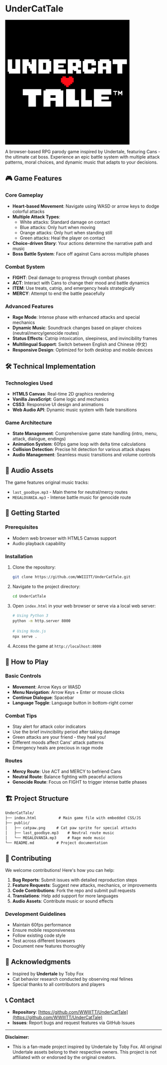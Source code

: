# UnderCatTale
<img src="public/UNDERCATTALE.png" alt="UnderCatTale" width="400" align="center">

A browser-based RPG parody game inspired by Undertale, featuring Cans - the ultimate cat boss. Experience an epic battle system with multiple attack patterns, moral choices, and dynamic music that adapts to your decisions.

## 🎮 Game Features

### Core Gameplay
- **Heart-based Movement**: Navigate using WASD or arrow keys to dodge colorful attacks
- **Multiple Attack Types**: 
  - White attacks: Standard damage on contact
  - Blue attacks: Only hurt when moving
  - Orange attacks: Only hurt when standing still  
  - Green attacks: Heal the player on contact
- **Choice-driven Story**: Your actions determine the narrative path and music
- **Boss Battle System**: Face off against Cans across multiple phases

### Combat System
- **FIGHT**: Deal damage to progress through combat phases
- **ACT**: Interact with Cans to change their mood and battle dynamics
- **ITEM**: Use treats, catnip, and emergency heals strategically
- **MERCY**: Attempt to end the battle peacefully

### Advanced Features
- **Rage Mode**: Intense phase with enhanced attacks and special mechanics
- **Dynamic Music**: Soundtrack changes based on player choices (neutral/mercy/genocide routes)
- **Status Effects**: Catnip intoxication, sleepiness, and invincibility frames
- **Multilingual Support**: Switch between English and Chinese (中文)
- **Responsive Design**: Optimized for both desktop and mobile devices

## 🛠️ Technical Implementation

### Technologies Used
- **HTML5 Canvas**: Real-time 2D graphics rendering
- **Vanilla JavaScript**: Game logic and mechanics
- **CSS3**: Responsive UI design and animations
- **Web Audio API**: Dynamic music system with fade transitions

### Game Architecture
- **State Management**: Comprehensive game state handling (intro, menu, attack, dialogue, endings)
- **Animation System**: 60fps game loop with delta time calculations
- **Collision Detection**: Precise hit detection for various attack shapes
- **Audio Management**: Seamless music transitions and volume controls

## 🎵 Audio Assets

The game features original music tracks:
- `last_goodbye.mp3` - Main theme for neutral/mercy routes
- `MEGALOVANIA.mp3` - Intense battle music for genocide route

## 🚀 Getting Started

### Prerequisites
- Modern web browser with HTML5 Canvas support
- Audio playback capability

### Installation
1. Clone the repository:
   ```bash
   git clone https://github.com/WWIIITT/UnderCatTale.git
   ```

2. Navigate to the project directory:
   ```bash
   cd UnderCatTale
   ```

3. Open `index.html` in your web browser or serve via a local web server:
   ```bash
   # Using Python 3
   python -m http.server 8000
   
   # Using Node.js
   npx serve .
   ```

4. Access the game at `http://localhost:8000`

## 🎯 How to Play

### Basic Controls
- **Movement**: Arrow Keys or WASD
- **Menu Navigation**: Arrow Keys + Enter or mouse clicks
- **Continue Dialogue**: Spacebar
- **Language Toggle**: Language button in bottom-right corner

### Combat Tips
- Stay alert for attack color indicators
- Use the brief invincibility period after taking damage
- Green attacks are your friend - they heal you!
- Different moods affect Cans' attack patterns
- Emergency heals are precious in rage mode

### Routes
- **Mercy Route**: Use ACT and MERCY to befriend Cans
- **Neutral Route**: Balance fighting with peaceful actions
- **Genocide Route**: Focus on FIGHT to trigger intense battle phases

## 🏗️ Project Structure

```
UnderCatTale/
├── index.html          # Main game file with embedded CSS/JS
├── public/
│   ├── catpaw.png     # Cat paw sprite for special attacks
│   ├── last_goodbye.mp3    # Neutral route music
│   └── MEGALOVANIA.mp3     # Rage mode music
└── README.md          # Project documentation
```

## 🤝 Contributing

We welcome contributions! Here's how you can help:

1. **Bug Reports**: Submit issues with detailed reproduction steps
2. **Feature Requests**: Suggest new attacks, mechanics, or improvements
3. **Code Contributions**: Fork the repo and submit pull requests
4. **Translations**: Help add support for more languages
5. **Audio Assets**: Contribute music or sound effects

### Development Guidelines
- Maintain 60fps performance
- Ensure mobile responsiveness
- Follow existing code style
- Test across different browsers
- Document new features thoroughly


## 🙏 Acknowledgments

- Inspired by **Undertale** by Toby Fox
- Cat behavior research conducted by observing real felines
- Special thanks to all contributors and players

## 📞 Contact

- **Repository**: [https://github.com/WWIIITT/UnderCatTale](https://github.com/WWIIITT/UnderCatTale)
- **Issues**: Report bugs and request features via GitHub Issues

---

**Disclaimer:** 
- This is a fan-made project inspired by Undertale by Toby Fox. All original Undertale assets belong to their respective owners. This project is not affiliated with or endorsed by the original creators.

